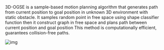 3D-OGSE is a sample-based motion planning algorithm that generates path from current position to goal position in unknown 3D environment with static obstacle.
It samples random point in free space using shape classifier function then it construct graph in free space and plans path between current position and goal position
This method is computationally efficient, guarantees collision-free paths.

![img](https://github.com/user-attachments/assets/e8d410da-38fd-4472-83b5-3c303b7afc3c)
